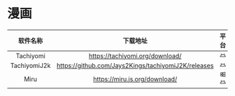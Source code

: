 # 漫画

| 软件名称 | 下载地址 | 平台 |
| :------: | :--: | ---- |
| Tachiyomi         | https://tachiyomi.org/download/ |![安卓](https://raw.githubusercontent.com/gliang0118/softwarelist/main/platformlogo/android.svg)    |
| TachiyomiJ2k | https://github.com/Jays2Kings/tachiyomiJ2K/releases |![安卓](https://raw.githubusercontent.com/gliang0118/softwarelist/main/platformlogo/android.svg)        |
| Miru | https://miru.js.org/download/ | ![Windwos](https://raw.githubusercontent.com/gliang0118/softwarelist/main/platformlogo/windows.svg)  ![安卓](https://raw.githubusercontent.com/gliang0118/softwarelist/main/platformlogo/android.svg) |

